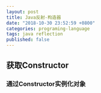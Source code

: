 ```yaml
---
layout: post
title: Java反射-构造器
date: "2018-10-30 23:52:59 +0800"
categories: programing-language
tags: java reflection
published: false
---
```


## 获取Constructor

### 通过Constructor实例化对象